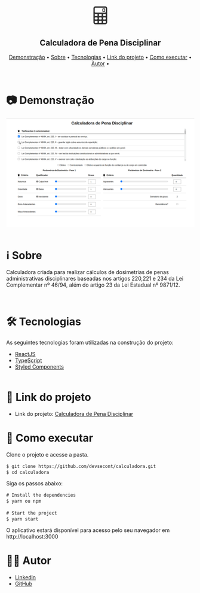 <h1 align="center">
    <img src="./src/assets/calculator-icon.png" alt="Ícone de Calculadora"/>
</h1>

<h2 align="center"> 
	  Calculadora de Pena Disciplinar
</h2>

<p align="center">
 <a href="#📷-demonstração">Demonstração</a> •
 <a href="#ℹ️-sobre">Sobre</a> • 
 <a href="#🛠-tecnologias">Tecnologias</a> • 
 <a href="#🔗-link-do-projeto">Link do projeto</a> • 
 <a href="#🚀-como-executar">Como executar</a> •
 <a href="#👨‍💻-autor">Autor</a> • 
 
</p>

<br>

# 📷 Demonstração

<img src="./src/assets/preview.gif" style="margin:auto; display:flex; justify-content:center;" alt="Demonstração da aplicação.">


<br>

# ℹ️ Sobre

<p>
Calculadora criada para realizar cálculos de dosimetrias de penas administrativas disciplinares baseadas nos artigos 220,221 e 234 da Lei Complementar nº 46/94, além do artigo 23 da Lei Estadual nº 9871/12.
</p>
  <br>

# 🛠 Tecnologias

As seguintes tecnologias foram utilizadas na construção do projeto:

- [ReactJS](https://reactjs.org/)
- [TypeScript](https://www.typescriptlang.org/)
- [Styled Components](https://styled-components.com/)
  <br><br>

# 🔗 Link do projeto

- Link do projeto: [Calculadora de Pena Disciplinar](https://calculadora.secont.es.gov.br/)
  <br>

# 🚀 Como executar

Clone o projeto e acesse a pasta.

```
$ git clone https://github.com/devsecont/calculadora.git
$ cd calculadora
```

Siga os passos abaixo:

```
# Install the dependencies
$ yarn ou npm

# Start the project
$ yarn start
```

O aplicativo estará disponível para acesso pelo seu navegador em http://localhost:3000
 <br>

  
# 👨‍💻 Autor

- [Linkedin](https://www.linkedin.com/in/rodrigovitoriense/)
- [GitHub](https://github.com/rodrigorvix)
  <br>


